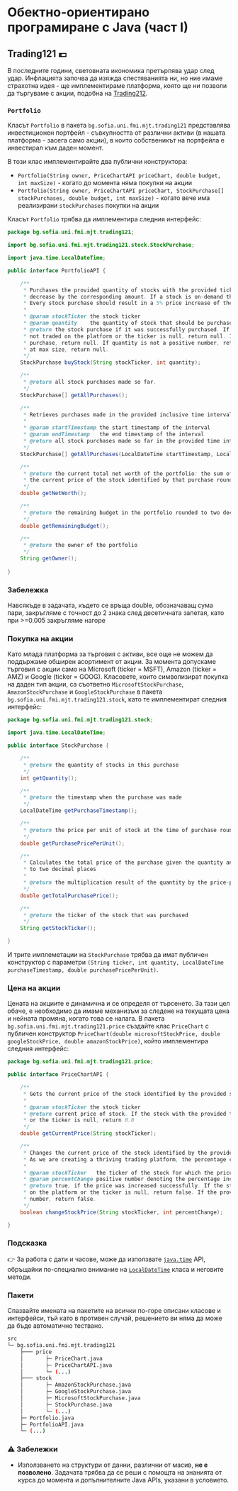 # Обектно-ориентирано програмиране с Java (част I)

## Trading121 :euro:

В последните години, световната икономика претърпява удар след удар. Инфлацията започва да изяжда спестяванията ни, но ние имаме страхотна идея - ще имплементираме платформа, която ще ни позволи да търгуваме с акции, подобна на [Trading212](https://www.trading212.com).

### `Portfolio`

Класът `Portfolio` в пакета `bg.sofia.uni.fmi.mjt.trading121` представлява инвестиционен портфейл - съвкупността от различни активи (в нашата платформа - засега само акции), в които собственикът на портфейла е инвестирал към даден момент.

В този клас имплементирайте два публични конструктора:
* `Portfolio(String owner, PriceChartAPI priceChart, double budget, int maxSize)` - когато до момента няма покупки на акции
* `Portfolio(String owner, PriceChartAPI priceChart, StockPurchase[] stockPurchases, double budget, int maxSize)` - когато вече има реализирани `stockPurchases` покупки на акции
  
Класът `Portfolio` трябва да имплементира следния интерфейс:

```java
package bg.sofia.uni.fmi.mjt.trading121;

import bg.sofia.uni.fmi.mjt.trading121.stock.StockPurchase;

import java.time.LocalDateTime;

public interface PortfolioAPI {

    /**
     * Purchases the provided quantity of stocks with the provided ticker. The budget in the portfolio should
     * decrease by the corresponding amount. If a stock is on-demand then naturally its price increases.
     * Every stock purchase should result in a 5% price increase of the purchased stock
     *
     * @param stockTicker the stock ticker
     * @param quantity    the quantity of stock that should be purchased
     * @return the stock purchase if it was successfully purchased. If the stock with the provided ticker is
     * not traded on the platform or the ticker is null, return null. If the budget is not enough to make the
     * purchase, return null. If quantity is not a positive number, return null. If the portfolio is already
     * at max size, return null.
     */
    StockPurchase buyStock(String stockTicker, int quantity);

    /**
     * @return all stock purchases made so far.
     */
    StockPurchase[] getAllPurchases();

    /**
     * Retrieves purchases made in the provided inclusive time interval
     *
     * @param startTimestamp the start timestamp of the interval
     * @param endTimestamp   the end timestamp of the interval
     * @return all stock purchases made so far in the provided time interval
     */
    StockPurchase[] getAllPurchases(LocalDateTime startTimestamp, LocalDateTime endTimestamp);

    /**
     * @return the current total net worth of the portfolio: the sum of each purchases' quantity multiplied by
     * the current price of the stock identified by that purchase rounded to two decimal places
     */
    double getNetWorth();

    /**
     * @return the remaining budget in the portfolio rounded to two decimal places
     */
    double getRemainingBudget();

    /**
     * @return the owner of the portfolio
     */
    String getOwner();
    
}
```

### Забележка

Навсякъде в задачата, където се връща double, обозначаващ сума пари, закръгляме с точност до 2 знака след десетичната запетая, като при >=0.005 закръгляме нагоре

### Покупка на акции

Като млада платформа за търговия с активи, все още не можем да поддържаме обширен асортимент от акции. За момента допускаме търговия с акции само на Microsoft (ticker = MSFT), Amazon (ticker = AMZ) и Google (ticker = GOOG). Класовете, които символизират покупка на даден тип акции, са съответно `MicrosoftStockPurchase`, `AmazonStockPurchase` и `GoogleStockPurchase` в пакета `bg.sofia.uni.fmi.mjt.trading121.stock`, като те имплементират следния интерфейс:

```java
package bg.sofia.uni.fmi.mjt.trading121.stock;

import java.time.LocalDateTime;

public interface StockPurchase {

    /**
     * @return the quantity of stocks in this purchase
     */
    int getQuantity();

    /**
     * @return the timestamp when the purchase was made
     */
    LocalDateTime getPurchaseTimestamp();

    /**
     * @return the price per unit of stock at the time of purchase rounded to two decimal places
     */
    double getPurchasePricePerUnit();

    /**
     * Calculates the total price of the purchase given the quantity and the price per unit rounded
     * to two decimal places
     *
     * @return the multiplication result of the quantity by the price-per-unit
     */
    double getTotalPurchasePrice();

    /**
     * @return the ticker of the stock that was purchased
     */
    String getStockTicker();

}
```

И трите имплеметации на `StockPurchase` трябва да имат публичен конструктор с параметри `(String ticker, int quantity, LocalDateTime purchaseTimestamp, double purchasePricePerUnit)`.

### Цена на акции

Цената на акциите е динамична и се определя от търсенето. За тази цел обаче, е необходимо да имаме механизъм за следене на текущата цена и нейната промяна, когато това се налага. В пакета `bg.sofia.uni.fmi.mjt.trading121.price` създайте клас `PriceChart` с публичен конструктор `PriceChart(double microsoftStockPrice, double googleStockPrice, double amazonStockPrice)`, който имплементира следния интерфейс:

```java
package bg.sofia.uni.fmi.mjt.trading121.price;

public interface PriceChartAPI {

    /**
     * Gets the current price of the stock identified by the provided stock ticker rounded to two decimal places
     *
     * @param stockTicker the stock ticker
     * @return current price of stock. If the stock with the provided ticker is not traded on the platform
     * or the ticker is null, return 0.0
     */
    double getCurrentPrice(String stockTicker);

    /**
     * Changes the current price of the stock identified by the provided stock ticker by the provided percentage.
     * As we are creating a thriving trading platform, the percentage can only be a positive number
     *
     * @param stockTicker   the ticker of the stock for which the price is changing
     * @param percentChange positive number denoting the percentage increase of stock price
     * @return true, if the price was increased successfully. If the stock with the provided ticker is not traded
     * on the platform or the ticker is null, return false. If the provided percentChange is not a positive
     * number, return false.
     */
    boolean changeStockPrice(String stockTicker, int percentChange);

}
```

### Подсказка

:point_right: За работа с дати и часове, може да използвате [`java.time`](https://docs.oracle.com/en/java/javase/21/docs/api/java.base/java/time/package-summary.html) API, обръщайки по-специално внимание на [`LocalDateTime`](https://docs.oracle.com/en/java/javase/21/docs/api/java.base/java/time/LocalDateTime.html) класа и неговите методи.

### Пакети

Спазвайте имената на пакетите на всички по-горе описани класове и интерфейси, тъй като в противен случай, решението ви няма да може да бъде автоматично тествано.

```bash
src
└─ bg.sofia.uni.fmi.mjt.trading121
    ├─── price
    │       ├─ PriceChart.java
    │       ├─ PriceChartAPI.java
    │       └─ (...)
    ├─── stock
    │       ├─ AmazonStockPurchase.java
    │       ├─ GoogleStockPurchase.java
    │       ├─ MicrosoftStockPurchase.java
    │       ├─ StockPurchase.java
    │       └─ (...)
    ├─ Portfolio.java
    ├─ PortfolioAPI.java
    └─ (...)
```

### :warning: Забележки

- Използването на структури от данни, различни от масив, **не е позволено**. Задачата трябва да се реши с помощта на знанията от курса до момента и допълнителните Java APIs, указани в условието.
